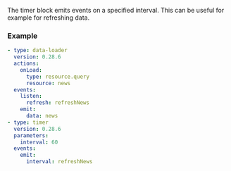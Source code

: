 The timer block emits events on a specified interval. This can be useful for example for refreshing
data.

### Example

```yaml
- type: data-loader
  version: 0.28.6
  actions:
    onLoad:
      type: resource.query
      resource: news
  events:
    listen:
      refresh: refreshNews
    emit:
      data: news
- type: timer
  version: 0.28.6
  parameters:
    interval: 60
  events:
    emit:
      interval: refreshNews
```
